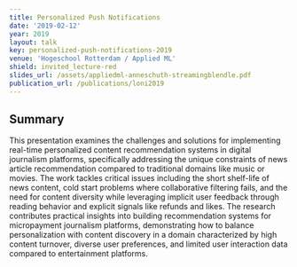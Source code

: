 ```yaml
---
title: Personalized Push Notifications
date: '2019-02-12'
year: 2019
layout: talk
key: personalized-push-notifications-2019
venue: 'Hogeschool Rotterdam / Applied ML'
shield: invited_lecture-red
slides_url: /assets/appliedml-anneschuth-streamingblendle.pdf
publication_url: /publications/loni2019
---
```


## Summary

This presentation examines the challenges and solutions for implementing real-time personalized content recommendation systems in digital journalism platforms, specifically addressing the unique constraints of news article recommendation compared to traditional domains like music or movies. The work tackles critical issues including the short shelf-life of news content, cold start problems where collaborative filtering fails, and the need for content diversity while leveraging implicit user feedback through reading behavior and explicit signals like refunds and likes. The research contributes practical insights into building recommendation systems for micropayment journalism platforms, demonstrating how to balance personalization with content discovery in a domain characterized by high content turnover, diverse user preferences, and limited user interaction data compared to entertainment platforms.
